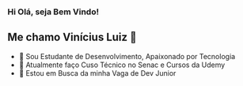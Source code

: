### Hi Olá, seja Bem Vindo! 
 ## Me chamo Vinícius Luiz 👋

- 🔭 Sou Estudante de Desenvolvimento, Apaixonado por Tecnologia
- 🌱 Atualmente faço Cuso Técnico no Senac e Cursos da Udemy
- 👯 Estou em Busca da minha Vaga de Dev Junior